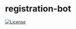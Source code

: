 # registration-bot

[![License](https://img.shields.io/badge/license-MIT-green.svg)](https://github.com/dm-aq/registration-bot/blob/main/LICENSE)